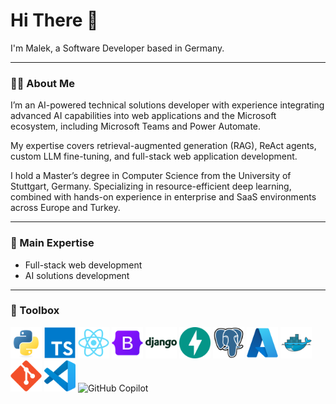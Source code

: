 # Hi There 👋

I'm Malek, a Software Developer based in Germany.  

---

### 👨‍💻 About Me
I’m an AI-powered technical solutions developer with experience integrating advanced AI capabilities into web applications and the Microsoft ecosystem, including Microsoft Teams and Power Automate.  

My expertise covers retrieval-augmented generation (RAG), ReAct agents, custom LLM fine-tuning, and full-stack web application development.  

I hold a Master’s degree in Computer Science from the University of Stuttgart, Germany. Specializing in resource-efficient deep learning, combined with hands-on experience in enterprise and SaaS environments across Europe and Turkey.

---

### 🚀 Main Expertise
- Full-stack web development  
- AI solutions development  

---

### 🧰 Toolbox
<p>
  <img src="https://github.com/devicons/devicon/blob/master/icons/python/python-original.svg" alt="Python" width="50" height="50"/>
  <img src="https://github.com/devicons/devicon/blob/master/icons/typescript/typescript-original.svg" alt="TypeScript" width="50" height="50"/>
  <img src="https://github.com/devicons/devicon/blob/master/icons/react/react-original.svg" alt="React" width="50" height="50"/>
  <img src="https://github.com/devicons/devicon/blob/master/icons/bootstrap/bootstrap-original.svg" alt="Bootstrap" width="50" height="50"/>
  <img src="https://github.com/devicons/devicon/blob/master/icons/django/django-plain-wordmark.svg" alt="Django" width="50" height="50"/>
  <img src="https://github.com/devicons/devicon/blob/master/icons/fastapi/fastapi-original.svg" alt="FastAPI" width="50" height="50"/>
  <img src="https://github.com/devicons/devicon/blob/master/icons/postgresql/postgresql-original.svg" alt="PostgreSQL" width="50" height="50"/>
  <img src="https://github.com/devicons/devicon/blob/master/icons/azure/azure-original.svg" alt="Azure" width="50" height="50"/>
  <img src="https://github.com/devicons/devicon/blob/master/icons/docker/docker-original.svg" alt="Docker" width="50" height="50"/>
  <img src="https://github.com/devicons/devicon/blob/master/icons/git/git-original.svg" alt="Git" width="50" height="50"/>
  <img src="https://github.com/devicons/devicon/blob/master/icons/vscode/vscode-original.svg" alt="VS Code" width="50" height="50"/>
  <img src="https://camo.githubusercontent.com/4923ee14ee70ca196174d70c4e1ea1ab591023c9750e5c862894ce3b26496bb7/68747470733a2f2f6769746875622e6769746875626173736574732e636f6d2f696d616765732f6d6f64756c65732f736974652f636f70696c6f742f636f70696c6f742e77656270" alt="GitHub Copilot" width="50" height="50"/>
</p>
